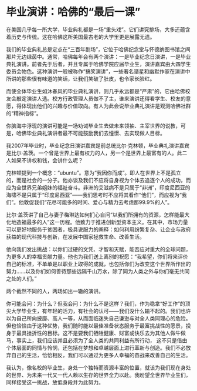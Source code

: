 # 毕业演讲：哈佛的“最后一课”

在美国几乎每一所大学，毕业典礼都是一场“重头戏”。它们讲究排场，大多还蕴含着历史与传统。这在哈佛这所美国最古老的大学里更是展露无遗。 

我们的毕业典礼总是定点在“三百年剧场”，它位于哈佛纪念堂与怀德纳图书馆之间那片无边绿茵中。通常，哈佛每年会有两个演讲：一是毕业纪念日演讲，一是毕业典礼演讲。前者先于后者，并且专属于哈佛学院应届毕业生，演讲嘉宾由大四学生委员会物色。这种演讲一般被称作“搞笑演讲”，一些著名谐星和幽默作家在演讲中所讲的那些很有味道的笑话，让我们笑破了肚皮，也令家长脸红。 

而使全体毕业生如沐春风的毕业典礼演讲，则几乎永远都是“严肃”的，它由哈佛校友会敲定演讲人选。校方行政管理人员做不了主，谁来演讲还得看学生、校友的意愿，得体现出他们的兴趣与价值取向。有人为此会说毕业典礼演讲是观测哈佛社群的“精神指标”。 

你脑海中浮现的演讲可能是一场劝诫毕业生去做未来领袖、主宰世界的说教，可是，哈佛毕业典礼演讲者最不可能鼓励我们去憧憬、去实现做人目标。 

我2007年毕业时，毕业纪念日演讲嘉宾是前总统比尔·克林顿，毕业典礼演讲嘉宾是比尔·盖茨。一个曾是世界上最有权力的人，另一个是世界上最富有的人。此二人如果不讲权和钱，会讲什么呢？ 

克林顿提到一个概念：“ubuntu”。意为“我因你而成”。即人在世界上不是孤立的，而是社会的一分子。他亦谈及我们不应将自身视为个体去追逐个人的成功，而应为全世界兄弟姐妹的福祉奋斗。非洲的艾滋病不是只属于“非洲”，印度尼西亚的海啸不是只属于“印度尼西亚”——我们思考时不应将其看作“他们”，而应视为“我们”。他敦促我们“花尽可能多的时间、爱心与精力去考虑那99.9%的人”。 

比尔·盖茨讲了自己与妻子梅琳达如何扪心自问“以我们所拥有的资源，怎样能最大化地造福最多的人”这一历程。他致力于推进创新型资本主义。在其中，市场力量可以更好地服务于贫困者，极具说服力的阐释：如何利用纷繁复杂、让企业与政府获益的现代科技与创新，在发展中国家拯救生命、改善生活。 

他向我们发出挑战：以你们过硬的文凭、才智和天赋，能否应对重大的全球问题，为更多人的幸福贡献力量。他也为我们送上离别的祝愿：“我希望，你们将来评价自己的标准，不单单是以职业上取得的成就，也包括你们为改变这个世界所作出的努力……以及你们如何善待那些远隔千山万水，除了同为人类之外与你们毫无共同之处的人们。” 

两个截然不同的人，两场如出一辙的演讲。 

你可能会问：为什么？但我会问：为什么不是这样？我们，作为稳拿“好工作”的顶尖大学毕业生，有年轻的活力，有社会的认可——我们没什么输不起的。我们也许以为自己所向披靡、高人一等，从而面临迷失自己谦逊与对全人类同理心的危险。但也恰恰由于这种优势，我们随时能以最佳准备状态服务于最富挑战性的愿景，投身于最具挫折性的目标。这不是要我们牺牲健康、财富或快乐去为其他人做牛做马，事实上，我们应该并且必须为了全人类的共同利益有所行动， 这不只是借由个体层面的同情与怜悯，还包括在梦想和卓越层面上进行革新与创造。我们不必放弃自己的生活，恰恰相反，我们可以通过为更多人幸福的奋战来改善自己的生活。 

我认为，像名校的毕业生，身处一个独特而资源丰富的位置，就该为我们现在身处的世界、为未来一代又一代人赖以生存的世界全力以赴。我盼望全世界毕业生们，同样接受这一挑战，放低身段并为此努力。
